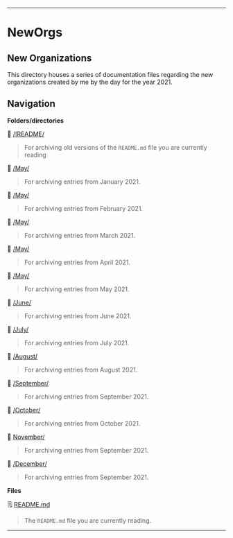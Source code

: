 
***

# NewOrgs

## New Organizations

This directory houses a series of documentation files regarding the new organizations created by me by the day for the year 2021.

## Navigation

**Folders/directories**

📁 [/!README/](/NewOrgs/2021/!README/)

> For archiving old versions of the `README.md` file you are currently reading

📁 [/May/](/NewOrgs/2021/January/)

> For archiving entries from January 2021.

📁 [/May/](/NewOrgs/2021/February/)

> For archiving entries from February 2021.

📁 [/May/](/NewOrgs/2021/March/)

> For archiving entries from March 2021.

📁 [/May/](/NewOrgs/2021/April/)

> For archiving entries from April 2021.

📁 [/May/](/NewOrgs/2021/May/)

> For archiving entries from May 2021.

📁 [/June/](/NewOrgs/2021/June/)

> For archiving entries from June 2021.

📁 [/July/](/NewOrgs/2021/July/)

> For archiving entries from July 2021.

📁 [/August/](/NewOrgs/2021/August/)

> For archiving entries from August 2021.

📁 [/September/](/NewOrgs/2021/September/)

> For archiving entries from September 2021.

📁 [/October/](/NewOrgs/2021/October/)

> For archiving entries from October 2021.

📁 [November/](/NewOrgs/2021/November/)

> For archiving entries from September 2021.

📁 [/December/](/NewOrgs/2021/December/)

> For archiving entries from September 2021.

**Files**

🗒️ [README.md](/NewOrgs/2021/README.md)

> The `README.md` file you are currently reading.

***
